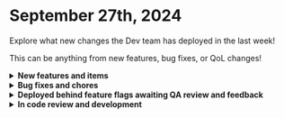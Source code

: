 # September 27th, 2024

Explore what new changes the Dev team has deployed in the last week!

This can be anything from new features, bug fixes, or QoL changes!

<details>

<summary><strong>New features and items</strong></summary>

* New dashboard - Deployed to all customers

</details>

<details>

<summary><strong>Bug fixes and chores</strong></summary>

* Added a missing parameter to the Synnex AU integration for the Google Workspace action
* Deployed warrant to workos permission system behind a feature flag
* Fixed a bug where the `DELETED` prefix was not being removed from soft deleted orgs when they're restored
* Fixed a problem where form load times were very slow for when there were large numbers of activated orgs for the form
* Applied the production feature flagging system to all production environments
* Fixed jinja boolean values being converted to strings for default values causing the result to always be `True`. It will now convert properly so falsey values in jinja will render `False` in the UI
* Fixed a bug in the Create Gist action for new Github integration causing crashes
* Added automatic conversion to json when using generic http requests when the content type is set to application/json and the `data` field contains a dictionary or list that can be converted to json
* Updated the daily time saved rollup query to include the end date and added validation to prevent data beyond the end date from being included
* Fixed a bug with host validation in app platform apps to handle schemas for future production environments
* Fixed a number of bugs discovered by QA for DNS Filter integration
* Fixed a bug with the "select all" button on CSP permissions
* Fixed text spacing issues on new dashboard
* Optimized the List Workflow Executions With Time Savings V2 action for the Rewst integration

</details>

<details>

<summary><strong>Deployed behind feature flags awaiting QA review and feedback</strong></summary>

* New Org Picker (Launching soon)
* Bitdefender integration (QA review)
* Granular forms permissions (QA review)
* IT Portal integration (QA review)
* Synnex Australia integration (QA review)
* Cove integration (QA review)
* Github integration (QA Review)
* Multi-player workflows V1 (QA review)

</details>

<details>

<summary><strong>In code review and development</strong></summary>

* Crushbank integration (Code review)
* Nodeware integration (Code review)
* SQL Database integration refactor (Code review)
* JSON RPC Base Client (In development)
* Webroot Triggers (In development)


</details>
